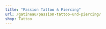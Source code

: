 ```yaml
---
title: "Passion Tattoo & Piercing"
url: /gatineau/passion-tattoo-und-piercing/
shop: Tattoo
---
```


